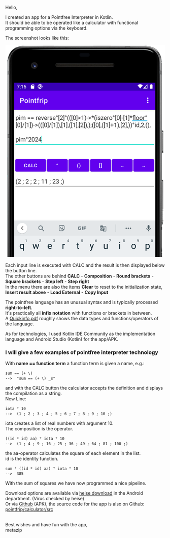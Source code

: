 Hello,

I created an app for a Pointfree Interpreter in Kotlin. \
It should be able to be operated like a calculator with functional programming options via the keyboard.

The screenshot looks like this:

![calculator-image](https://raw.githubusercontent.com/pointfrip/calculator/main/pixel2bimage.png)

Each input line is executed with CALC and the result is then displayed below the button line. \
The other buttons are behind **CALC** - **Composition** - **Round brackets** - **Square brackets** - **Step left** - **Step right** \
In the menu there are also the items **Clear** to reset to the initialization state, \
**Insert result above** - **Load External** - **Copy Input**

The pointfree language has an unusual syntax and is typically processed **right-to-left**. \
It's practically all **infix notation** with functions or brackets in between. \
A [Quickinfo.pdf](https://github.com/pointfrip/calculator/blob/main/quickinfo-en.pdf) roughly shows the data types and functions/operators of the language.

As for technologies, I used Kotlin IDE Community as the implementation language and Android Studio (Kotlin) for the app/APK.



### I will give a few examples of pointfree interpreter technology

With **name == function term** a function term is given a name, e.g.:

    sum == (+ \)
    -->  "sum == (+ \) _s"

and with the CALC button the calculator accepts the definition and displays the compilation as a string. \
New Line:

    iota ° 10
    -->  (1 ; 2 ; 3 ; 4 ; 5 ; 6 ; 7 ; 8 ; 9 ; 10 ;)

iota creates a list of real numbers with argument 10. \
The composition is the operator.

    ((id * id) aa) ° iota ° 10
    -->  (1 ; 4 ; 9 ; 16 ; 25 ; 36 ; 49 ; 64 ; 81 ; 100 ;)

the aa-operator calculates the square of each element in the list. \
id is the identity function.

    sum ° ((id * id) aa) ° iota ° 10
    -->  385

With the sum of squares we have now programmed a nice pipeline.

Download options are available via [heise download](https://www.heise.de/download/product/fp-trivia) in the Android department. (Virus checked by heise) \
Or via [Github](https://github.com/pointfrip/calculator/blob/main/apk/debug/app-debug.apk) (APK), the source code for the app is also on Github: [pointfrip/calculator/src](https://github.com/pointfrip/calculator/tree/main/src)

\
Best wishes and have fun with the app, \
metazip

